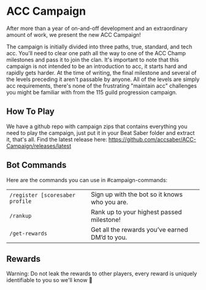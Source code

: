 # ACC Campaign

After more than a year of on-and-off development and an extraordinary amount of work, we present the new ACC Campaign!

The campaign is initially divided into three paths, true, standard, and tech acc. You'll need to clear one path all the way to one of the ACC Champ milestones and pass it to join the clan. It's important to note that this campaign is not intended to be an introduction to acc, it starts hard and rapidly gets harder. At the time of writing, the final milestone and several of the levels preceding it aren't passable by anyone. All of the levels are simply acc requirements, there's none of the frustrating "maintain acc" challenges you might be familiar with from the 115 guild progression campaign.

## How To Play

We have a github repo with campaign zips that contains everything you need to play the campaign, just put it in your Beat Saber folder and extract it, that's all.
Find the latest release here: https://github.com/accsaber/ACC-Campaign/releases/latest

## Bot Commands

Here are the commands you can use in #campaign-commands:

<table>
  <tbody>
    <tr>
      <td>
        <code>/register [scoresaber profile</code>
      </td>
      <td>Sign up with the bot so it knows who you are.</td>
    </tr>
    <tr>
      <td>
        <code>/rankup</code>
      </td>
      <td>Rank up to your highest passed milestone!</td>
    </tr>
    <tr>
      <td>
        <code>/get-rewards</code>
      </td>
      <td>Get all the rewards you’ve earned DM’d to you.</td>
    </tr>
  </tbody>
</table>

## Rewards

Warning: Do not leak the rewards to other players, every reward is uniquely identifiable to you so we'll know 👀
